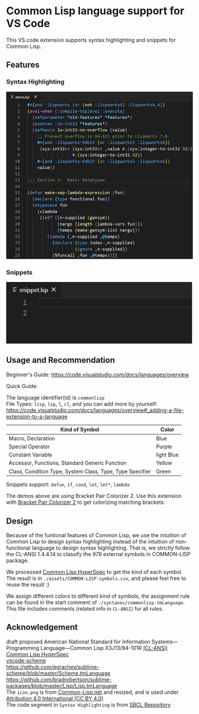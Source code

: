 # Common Lisp language support for VS Code
This VS code extension supports syntax highlighting and snippets for Common Lisp.  

## Features

### Syntax Highlighting  
![Syntax Highlighting](./images/syntax.png)

### Snippets
![Snippets](./images/snippets.gif)

## Usage and Recommendation
Beginner's Guide: https://code.visualstudio.com/docs/languages/overview  

Quick Guide:  

The language identifier(id) is `commonlisp`  
File Types: `lisp`, `lsp`, `l`, `cl`, and you can add more by yourself: https://code.visualstudio.com/docs/languages/overview#_adding-a-file-extension-to-a-language

|Kind of Symbol|Color|
|-|-|
|Macro, Declaration                                        | Blue
|Special Operator                                          | Purple
|Constant Variable                                         | light Blue
|Accessor, Functions, Standard Generic Function            | Yellow
|Class, Condition Type, System Class, Type, Type Specifier | Green

Snippets support: `defun`, `if`, `cond`, `let`, `let*`, `lambda`

The demos above are using Bracket Pair Colorizer 2. Use this extension with [Bracket Pair Colorizer 2](https://marketplace.visualstudio.com/items?itemName=CoenraadS.bracket-pair-colorizer-2) to get colorizing matching brackets.

## Design
Because of the funtional features of Common Lisp, we use the intuition of Common Lisp to design syntax highlighting instead of the intuition of non-functional language to design syntax highlighting. That is, we strictly follow the CL-ANSI 1.4.4.14 to classify the 978 external symbols in COMMON-LISP package. 

We processed [Common Lisp HyperSpec](http://www.lispworks.com/documentation/HyperSpec/Front/) to get the kind of each symbol. The result is in `./assets/COMMON-LISP-symbols.csv`, and please feel free to reuse the result :)  

We assign different colors to different kind of symbols, the assignment rule can be found in the start comment of `./syntaxes/commonlisp.tmLanguage`. This file includes comments (related info in `CL-ANSI`) for all rules. 

## Acknowledgement
draft proposed American National Standard for Information Systems—Programming Language—Common Lisp X3J13/94-101R [(CL-ANSI)](https://franz.com/support/documentation/cl-ansi-standard-draft-w-sidebar.pdf)  
[Common Lisp HyperSpec](http://www.lispworks.com/documentation/HyperSpec/Front/)  
[vscode-scheme](https://github.com/sjhuangx/vscode-scheme)  
https://github.com/egrachev/sublime-scheme/blob/master/Scheme.tmLanguage   
https://github.com/bradrobertson/sublime-packages/blob/master/Lisp/Lisp.tmLanguage  
The `icon.png` is from [Common-Lisp.net](https://common-lisp.net/) and resized, and is used under [Attribution 4.0 International (CC BY 4.0)](https://creativecommons.org/licenses/by/4.0/)  
The code segment in `Syntax Highlighting` is from [SBCL Repository](https://github.com/sbcl/sbcl)  

